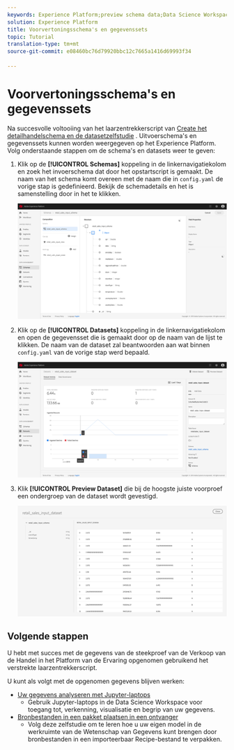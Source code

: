 ```yaml
---
keywords: Experience Platform;preview schema data;Data Science Workspace;popular topics
solution: Experience Platform
title: Voorvertoningsschema's en gegevenssets
topic: Tutorial
translation-type: tm+mt
source-git-commit: e08460bc76d79920bbc12c7665a1416d69993f34

---
```



# Voorvertoningsschema&#39;s en gegevenssets

Na succesvolle voltooiing van het laarzentrekkerscript van [Create het detailhandelschema en de datasetzelfstudie](./create-retails-sales-dataset.md) . Uitvoerschema&#39;s en gegevenssets kunnen worden weergegeven op het Experience Platform. Volg onderstaande stappen om de schema&#39;s en datasets weer te geven:

1. Klik op de **[!UICONTROL Schemas]** koppeling in de linkernavigatiekolom en zoek het invoerschema dat door het opstartscript is gemaakt. De naam van het schema komt overeen met de naam die in `config.yaml` de vorige stap is gedefinieerd. Bekijk de schemadetails en het is samenstelling door in het te klikken.

   ![](../images/models-recipes/access-data/schema_overview.png)

2. Klik op de **[!UICONTROL Datasets]** koppeling in de linkernavigatiekolom en open de gegevensset die is gemaakt door op de naam van de lijst te klikken. De naam van de dataset zal beantwoorden aan wat binnen `config.yaml` van de vorige stap werd bepaald.

   ![](../images/models-recipes/access-data/dataset_overview.png)

3. Klik **[!UICONTROL Preview Dataset]** die bij de hoogste juiste voorproef een ondergroep van de dataset wordt gevestigd.

   ![](../images/models-recipes/access-data/preview_dataset.png)

## Volgende stappen

U hebt met succes met de gegevens van de steekproef van de Verkoop van de Handel in het Platform van de Ervaring opgenomen gebruikend het verstrekte laarzentrekkerscript.

U kunt als volgt met de opgenomen gegevens blijven werken:
- [Uw gegevens analyseren met Jupyter-laptops](../jupyterlab/analyze-your-data.md)
   - Gebruik Jupyter-laptops in de Data Science Workspace voor toegang tot, verkenning, visualisatie en begrip van uw gegevens.
- [Bronbestanden in een pakket plaatsen in een ontvanger](./package-source-files-recipe.md)
   - Volg deze zelfstudie om te leren hoe u uw eigen model in de werkruimte van de Wetenschap van Gegevens kunt brengen door bronbestanden in een importeerbaar Recipe-bestand te verpakken.